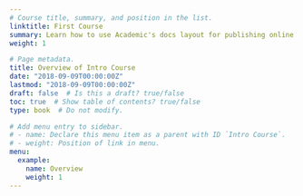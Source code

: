 ```yaml
---
# Course title, summary, and position in the list.
linktitle: First Course
summary: Learn how to use Academic's docs layout for publishing online courses, software documentation, and tutorials.
weight: 1

# Page metadata.
title: Overview of Intro Course
date: "2018-09-09T00:00:00Z"
lastmod: "2018-09-09T00:00:00Z"
draft: false  # Is this a draft? true/false
toc: true  # Show table of contents? true/false
type: book  # Do not modify.

# Add menu entry to sidebar.
# - name: Declare this menu item as a parent with ID `Intro Course`.
# - weight: Position of link in menu.
menu:
  example:
    name: Overview
    weight: 1
---
```


